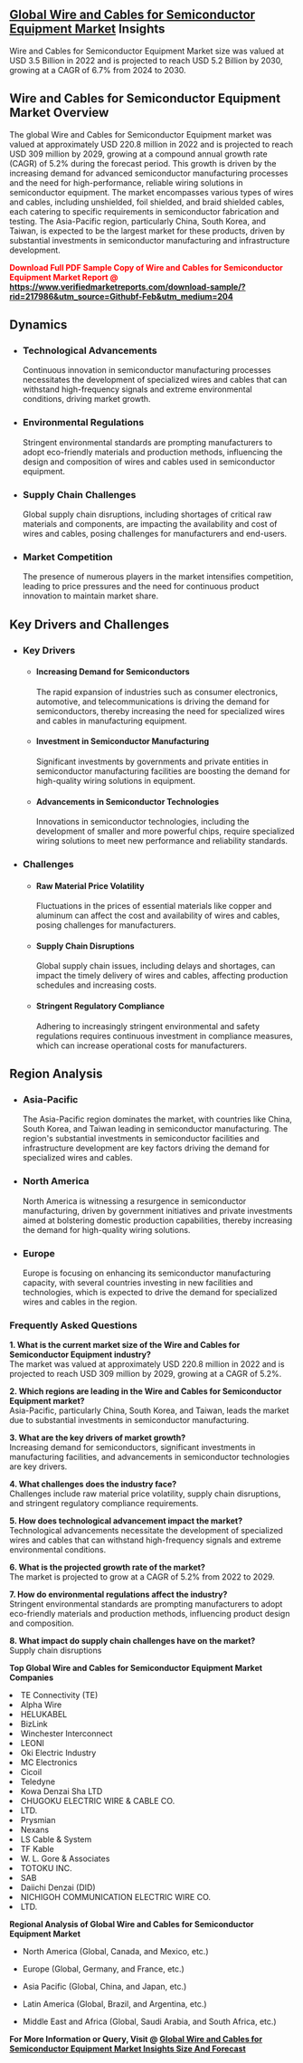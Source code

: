 <h2><a href="https://www.verifiedmarketreports.com/download-sample/?rid=217986&amp;utm_source=Githubf&amp;utm_medium=204" target="_blank">Global Wire and Cables for Semiconductor Equipment Market</a> Insights</h2><p>Wire and Cables for Semiconductor Equipment Market size was valued at USD 3.5 Billion in 2022 and is projected to reach USD 5.2 Billion by 2030, growing at a CAGR of 6.7% from 2024 to 2030.</p><p> <h2>Wire and Cables for Semiconductor Equipment Market Overview</h2> <p>The global Wire and Cables for Semiconductor Equipment market was valued at approximately USD 220.8 million in 2022 and is projected to reach USD 309 million by 2029, growing at a compound annual growth rate (CAGR) of 5.2% during the forecast period. This growth is driven by the increasing demand for advanced semiconductor manufacturing processes and the need for high-performance, reliable wiring solutions in semiconductor equipment. The market encompasses various types of wires and cables, including unshielded, foil shielded, and braid shielded cables, each catering to specific requirements in semiconductor fabrication and testing. The Asia-Pacific region, particularly China, South Korea, and Taiwan, is expected to be the largest market for these products, driven by substantial investments in semiconductor manufacturing and infrastructure development. </p> <p><strong><p><span class=""><span style="color: #ff0000;"><strong>Download Full PDF Sample Copy of Wire and Cables for Semiconductor Equipment Market Report</strong> @ </span><a href="https://www.verifiedmarketreports.com/download-sample/?rid=217986&amp;utm_source=Githubf-Feb&amp;utm_medium=204" target="_blank">https://www.verifiedmarketreports.com/download-sample/?rid=217986&amp;utm_source=Githubf-Feb&amp;utm_medium=204</a></span></p></strong></p> <h2>Dynamics</h2> <ul> <li><h3>Technological Advancements</h3> <p>Continuous innovation in semiconductor manufacturing processes necessitates the development of specialized wires and cables that can withstand high-frequency signals and extreme environmental conditions, driving market growth.</p> </li> <li><h3>Environmental Regulations</h3> <p>Stringent environmental standards are prompting manufacturers to adopt eco-friendly materials and production methods, influencing the design and composition of wires and cables used in semiconductor equipment.</p> </li> <li><h3>Supply Chain Challenges</h3> <p>Global supply chain disruptions, including shortages of critical raw materials and components, are impacting the availability and cost of wires and cables, posing challenges for manufacturers and end-users.</p> </li> <li><h3>Market Competition</h3> <p>The presence of numerous players in the market intensifies competition, leading to price pressures and the need for continuous product innovation to maintain market share.</p> </li> </ul> <h2>Key Drivers and Challenges</h2> <ul> <li><h3>Key Drivers</h3> <ul> <li><h4>Increasing Demand for Semiconductors</h4> <p>The rapid expansion of industries such as consumer electronics, automotive, and telecommunications is driving the demand for semiconductors, thereby increasing the need for specialized wires and cables in manufacturing equipment.</p> </li> <li><h4>Investment in Semiconductor Manufacturing</h4> <p>Significant investments by governments and private entities in semiconductor manufacturing facilities are boosting the demand for high-quality wiring solutions in equipment.</p> </li> <li><h4>Advancements in Semiconductor Technologies</h4> <p>Innovations in semiconductor technologies, including the development of smaller and more powerful chips, require specialized wiring solutions to meet new performance and reliability standards.</p> </li> </ul> </li> <li><h3>Challenges</h3> <ul> <li><h4>Raw Material Price Volatility</h4> <p>Fluctuations in the prices of essential materials like copper and aluminum can affect the cost and availability of wires and cables, posing challenges for manufacturers.</p> </li> <li><h4>Supply Chain Disruptions</h4> <p>Global supply chain issues, including delays and shortages, can impact the timely delivery of wires and cables, affecting production schedules and increasing costs.</p> </li> <li><h4>Stringent Regulatory Compliance</h4> <p>Adhering to increasingly stringent environmental and safety regulations requires continuous investment in compliance measures, which can increase operational costs for manufacturers.</p> </li> </ul> </li> </ul> <h2>Region Analysis</h2> <ul> <li><h3>Asia-Pacific</h3> <p>The Asia-Pacific region dominates the market, with countries like China, South Korea, and Taiwan leading in semiconductor manufacturing. The region's substantial investments in semiconductor facilities and infrastructure development are key factors driving the demand for specialized wires and cables. </p> </li> <li><h3>North America</h3> <p>North America is witnessing a resurgence in semiconductor manufacturing, driven by government initiatives and private investments aimed at bolstering domestic production capabilities, thereby increasing the demand for high-quality wiring solutions. </p> </li> <li><h3>Europe</h3> <p>Europe is focusing on enhancing its semiconductor manufacturing capacity, with several countries investing in new facilities and technologies, which is expected to drive the demand for specialized wires and cables in the region. </p> </li> </ul> <h3>Frequently Asked Questions</h3> <p><strong>1. What is the current market size of the Wire and Cables for Semiconductor Equipment industry?</strong><br> The market was valued at approximately USD 220.8 million in 2022 and is projected to reach USD 309 million by 2029, growing at a CAGR of 5.2%. </p> <p><strong>2. Which regions are leading in the Wire and Cables for Semiconductor Equipment market?</strong><br> Asia-Pacific, particularly China, South Korea, and Taiwan, leads the market due to substantial investments in semiconductor manufacturing. </p> <p><strong>3. What are the key drivers of market growth?</strong><br> Increasing demand for semiconductors, significant investments in manufacturing facilities, and advancements in semiconductor technologies are key drivers. </p> <p><strong>4. What challenges does the industry face?</strong><br> Challenges include raw material price volatility, supply chain disruptions, and stringent regulatory compliance requirements. </p> <p><strong>5. How does technological advancement impact the market?</strong><br> Technological advancements necessitate the development of specialized wires and cables that can withstand high-frequency signals and extreme environmental conditions. </p> <p><strong>6. What is the projected growth rate of the market?</strong><br> The market is projected to grow at a CAGR of 5.2% from 2022 to 2029. </p> <p><strong>7. How do environmental regulations affect the industry?</strong><br> Stringent environmental standards are prompting manufacturers to adopt eco-friendly materials and production methods, influencing product design and composition. </p> <p><strong>8. What impact do supply chain challenges have on the market?</strong><br> Supply chain disruptions</p><p><strong>Top Global Wire and Cables for Semiconductor Equipment Market Companies</strong></p><div data-test-id=""><p><li>TE Connectivity (TE)</li><li> Alpha Wire</li><li> HELUKABEL</li><li> BizLink</li><li> Winchester Interconnect</li><li> LEONI</li><li> Oki Electric Industry</li><li> MC Electronics</li><li> Cicoil</li><li> Teledyne</li><li> Kowa Denzai Sha LTD</li><li> CHUGOKU ELECTRIC WIRE & CABLE CO.</li><li>LTD.</li><li> Prysmian</li><li> Nexans</li><li> LS Cable & System</li><li> TF Kable</li><li> W. L. Gore & Associates</li><li> TOTOKU INC.</li><li> SAB</li><li> Daiichi Denzai (DID)</li><li> NICHIGOH COMMUNICATION ELECTRIC WIRE CO.</li><li>LTD.</li></p><div><strong>Regional Analysis of&nbsp;Global Wire and Cables for Semiconductor Equipment Market</strong></div><ul><li dir="ltr"><p dir="ltr">North America&nbsp;(Global, Canada, and Mexico, etc.)</p></li><li dir="ltr"><p dir="ltr">Europe (Global, Germany, and France, etc.)</p></li><li dir="ltr"><p dir="ltr">Asia Pacific&nbsp;(Global, China, and Japan, etc.)</p></li><li dir="ltr"><p dir="ltr">Latin America&nbsp;(Global, Brazil, and Argentina, etc.)</p></li><li dir="ltr">Middle East and Africa&nbsp;(Global, Saudi Arabia, and South Africa, etc.)</li></ul><p><strong>For More Information or Query, Visit @&nbsp;</strong><strong><a href="https://www.verifiedmarketreports.com/product/wire-and-cables-for-semiconductor-equipment-market/?utm_source=Githubf&amp;utm_medium=204" target="_blank">Global Wire and Cables for Semiconductor Equipment Market Insights Size And Forecast</a></strong></p></div>
